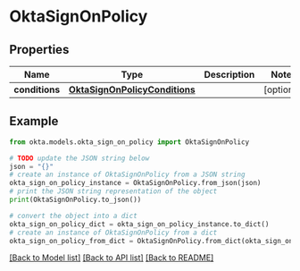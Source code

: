 # OktaSignOnPolicy


## Properties

Name | Type | Description | Notes
------------ | ------------- | ------------- | -------------
**conditions** | [**OktaSignOnPolicyConditions**](OktaSignOnPolicyConditions.md) |  | [optional] 

## Example

```python
from okta.models.okta_sign_on_policy import OktaSignOnPolicy

# TODO update the JSON string below
json = "{}"
# create an instance of OktaSignOnPolicy from a JSON string
okta_sign_on_policy_instance = OktaSignOnPolicy.from_json(json)
# print the JSON string representation of the object
print(OktaSignOnPolicy.to_json())

# convert the object into a dict
okta_sign_on_policy_dict = okta_sign_on_policy_instance.to_dict()
# create an instance of OktaSignOnPolicy from a dict
okta_sign_on_policy_from_dict = OktaSignOnPolicy.from_dict(okta_sign_on_policy_dict)
```
[[Back to Model list]](../README.md#documentation-for-models) [[Back to API list]](../README.md#documentation-for-api-endpoints) [[Back to README]](../README.md)



